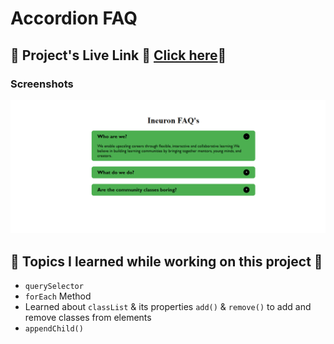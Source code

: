 # Accordion FAQ

## 📌 **Project's Live Link 🚀 [Click here](https://01-accordion.netlify.app/)🔗**

### Screenshots

![project Image](./Image/projectImage.png)

## 📌 Topics I learned while working on this project 📝

- `querySelector`
- `forEach` Method
- Learned about `classList` & its properties `add()` & `remove()` to add and remove classes from elements
- `appendChild()`
